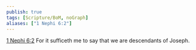 ```yaml
---
publish: true
tags: [Scripture/BoM, noGraph]
aliases: ["1 Nephi 6:2"]
---
```

[1 Nephi 6:2](https://churchofjesuschrist.org/study/scriptures/bofm/1-ne/6?lang=eng&id=p2#p2) For it sufficeth me to say that we are descendants of Joseph.

